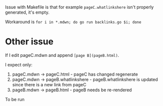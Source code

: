Issue with Makefile is that for example `pageC.whatlinkshere` isn't properly
generated, it's empty.

Workaround is `for i in *.mdwn; do go run backlinks.go $i; done`

# Other issue

If I edit pageC.mdwn and append `[page B](pageB.html)`.

I expect only:

1. pageC.mdwn -> pageC.html - pageC has changed regenerate
2. pageC.mdwn -> pageB.whatlinkshere - pageB.whatlinkshere is updated since there is a new link from pageC
3. pageB.mdwn -> pageB.html - pageB needs be re-rendered

To be run
